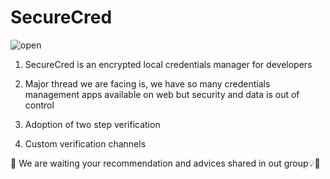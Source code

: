 # SecureCred

![open](https://repository-images.githubusercontent.com/654454192/303ad2d6-d5e6-4597-bc74-ada66c924695)

1) SecureCred is an encrypted local credentials manager for developers

2) Major thread we are facing is, we have so many credentials management apps available on web but security and data is out of control

3) Adoption of two step verification 

4) Custom verification channels

📌 We are waiting your recommendation and advices shared in out group💡🥰
